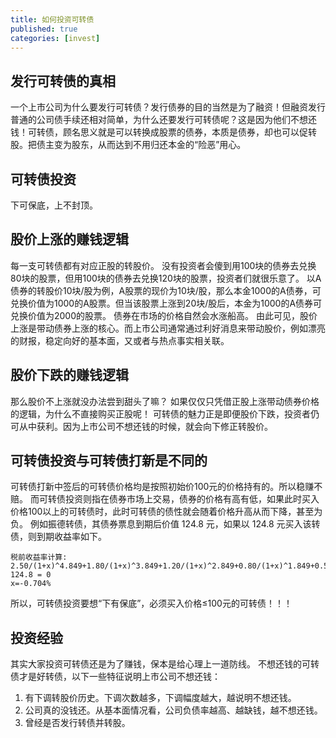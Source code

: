 ```yaml
---
title: 如何投资可转债
published: true
categories: [invest]
---
```


## 发行可转债的真相
一个上市公司为什么要发行可转债？发行债券的目的当然是为了融资！但融资发行普通的公司债手续还相对简单，为什么还要发行可转债呢？这是因为他们不想还钱！可转债，顾名思义就是可以转换成股票的债券，本质是债券，却也可以促转股。把债主变为股东，从而达到不用归还本金的“险恶”用心。

## 可转债投资
下可保底，上不封顶。

## 股价上涨的赚钱逻辑
每一支可转债都有对应正股的转股价。
没有投资者会傻到用100块的债券去兑换80块的股票，但用100块的债券去兑换120块的股票，投资者们就很乐意了。
以A债券的转股价10块/股为例，A股票的现价为10块/股，那么本金1000的A债券，可兑换价值为1000的A股票。但当该股票上涨到20块/股后，本金为1000的A债券可兑换价值为2000的股票。
债券在市场的价格自然会水涨船高。
由此可见，股价上涨是带动债券上涨的核心。而上市公司通常通过利好消息来带动股价，例如漂亮的财报，稳定向好的基本面，又或者与热点事实相关联。

## 股价下跌的赚钱逻辑
那么股价不上涨就没办法尝到甜头了嘛？
如果仅仅只凭借正股上涨带动债券价格的逻辑，为什么不直接购买正股呢！
可转债的魅力正是即便股价下跌，投资者仍可从中获利。因为上市公司不想还钱的时候，就会向下修正转股价。

## 可转债投资与可转债打新是不同的
可转债打新中签后的可转债价格均是按照初始价100元的价格持有的。所以稳赚不赔。
而可转债投资则指在债券市场上交易，债券的价格有高有低，如果此时买入价格100以上的可转债时，此时可转债的债性就会随着价格升高从而下降，甚至为负。
例如振德转债，其债券票息到期后价值 124.8 元，如果以 124.8 元买入该转债，则到期收益率如下。
```
税前收益率计算:
2.50/(1+x)^4.849+1.80/(1+x)^3.849+1.20/(1+x)^2.849+0.80/(1+x)^1.849+0.50/(1+x)^0.849+118.000/(1+x)^5.849-124.8 = 0
x=-0.704%
```
所以，可转债投资要想“下有保底”，必须买入价格≤100元的可转债！！！

## 投资经验
其实大家投资可转债还是为了赚钱，保本是给心理上一道防线。
不想还钱的可转债才是好转债，以下一些特征说明上市公司不想还钱：
1. 有下调转股价历史。下调次数越多，下调幅度越大，越说明不想还钱。
2. 公司真的没钱还。从基本面情况看，公司负债率越高、越缺钱，越不想还钱。
3. 曾经是否发行转债并转股。
